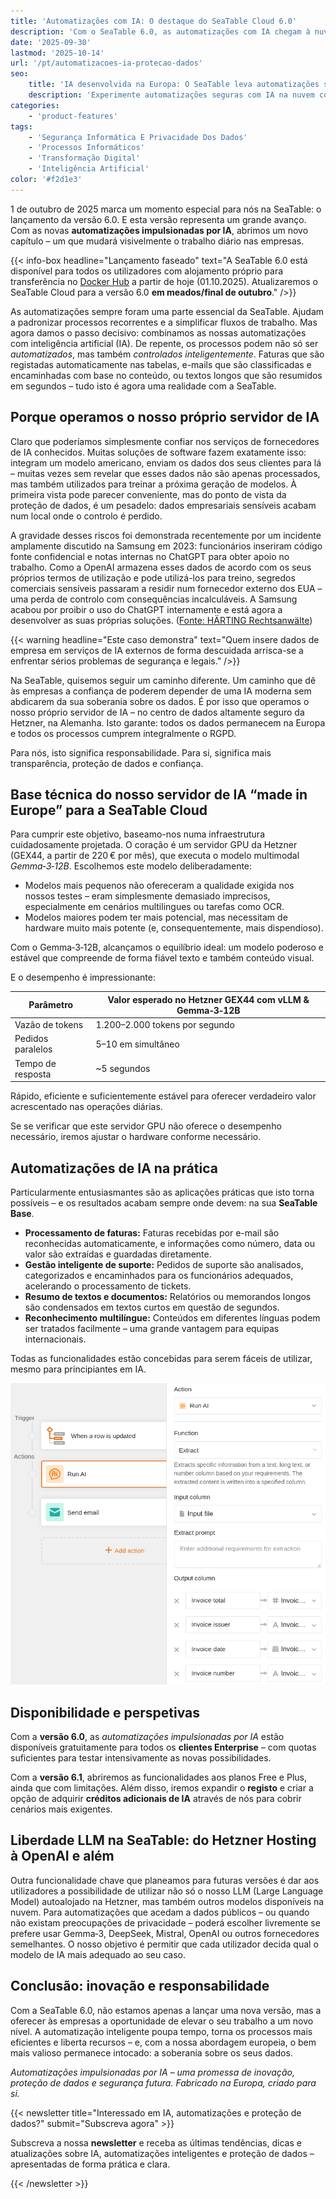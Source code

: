 ```yaml
---
title: 'Automatizações com IA: O destaque do SeaTable Cloud 6.0'
description: 'Com o SeaTable 6.0, as automatizações com IA chegam à nuvem. Beneficie de uma automação inteligente de processos, total conformidade com o RGPD e máxima soberania de dados graças ao nosso próprio servidor de IA na Alemanha.'
date: '2025-09-30'
lastmod: '2025-10-14'
url: '/pt/automatizacoes-ia-protecao-dados'
seo:
    title: 'IA desenvolvida na Europa: O SeaTable leva automatizações seguras com IA para a nuvem'
    description: 'Experimente automatizações seguras com IA na nuvem com o SeaTable 6.0. A nossa solução combina tecnologia de IA de ponta com a proteção de dados europeia – operada no nosso próprio servidor de IA na Alemanha.'
categories:
    - 'product-features'
tags:
    - 'Segurança Informática E Privacidade Dos Dados'
    - 'Processos Informáticos'
    - 'Transformação Digital'
    - 'Inteligência Artificial'
color: '#f2d1e3'
---
```


1 de outubro de 2025 marca um momento especial para nós na SeaTable: o lançamento da versão 6.0. E esta versão representa um grande avanço. Com as novas **automatizações impulsionadas por IA**, abrimos um novo capítulo – um que mudará visivelmente o trabalho diário nas empresas.

{{< info-box headline="Lançamento faseado" text="A SeaTable 6.0 está disponível para todos os utilizadores com alojamento próprio para transferência no [Docker Hub](https://hub.docker.com/r/seatable/seatable-enterprise) a partir de hoje (01.10.2025). Atualizaremos o SeaTable Cloud para a versão 6.0 **em meados/final de outubro**." />}}

As automatizações sempre foram uma parte essencial da SeaTable. Ajudam a padronizar processos recorrentes e a simplificar fluxos de trabalho. Mas agora damos o passo decisivo: combinamos as nossas automatizações com inteligência artificial (IA). De repente, os processos podem não só ser _automatizados_, mas também _controlados inteligentemente_. Faturas que são registadas automaticamente nas tabelas, e-mails que são classificadas e encaminhadas com base no conteúdo, ou textos longos que são resumidos em segundos – tudo isto é agora uma realidade com a SeaTable.

## Porque operamos o nosso próprio servidor de IA

Claro que poderíamos simplesmente confiar nos serviços de fornecedores de IA conhecidos. Muitas soluções de software fazem exatamente isso: integram um modelo americano, enviam os dados dos seus clientes para lá – muitas vezes sem revelar que esses dados não são apenas processados, mas também utilizados para treinar a próxima geração de modelos. À primeira vista pode parecer conveniente, mas do ponto de vista da proteção de dados, é um pesadelo: dados empresariais sensíveis acabam num local onde o controlo é perdido.

A gravidade desses riscos foi demonstrada recentemente por um incidente amplamente discutido na Samsung em 2023: funcionários inseriram código fonte confidencial e notas internas no ChatGPT para obter apoio no trabalho. Como a OpenAI armazena esses dados de acordo com os seus próprios termos de utilização e pode utilizá-los para treino, segredos comerciais sensíveis passaram a residir num fornecedor externo dos EUA – uma perda de controlo com consequências incalculáveis. A Samsung acabou por proibir o uso do ChatGPT internamente e está agora a desenvolver as suas próprias soluções. ([Fonte: HÄRTING Rechtsanwälte](https://haerting.de/wissen/samsungs-chatgpt-leak-ki-risiken-im-berufsalltag/))

{{< warning headline="Este caso demonstra" text="Quem insere dados de empresa em serviços de IA externos de forma descuidada arrisca-se a enfrentar sérios problemas de segurança e legais." />}}

Na SeaTable, quisemos seguir um caminho diferente. Um caminho que dê às empresas a confiança de poderem depender de uma IA moderna sem abdicarem da sua soberania sobre os dados. É por isso que operamos o nosso próprio servidor de IA – no centro de dados altamente seguro da Hetzner, na Alemanha. Isto garante: todos os dados permanecem na Europa e todos os processos cumprem integralmente o RGPD.

Para nós, isto significa responsabilidade. Para si, significa mais transparência, proteção de dados e confiança.

## Base técnica do nosso servidor de IA “made in Europe” para a SeaTable Cloud

Para cumprir este objetivo, baseamo-nos numa infraestrutura cuidadosamente projetada. O coração é um servidor GPU da Hetzner (GEX44, a partir de 220 € por mês), que executa o modelo multimodal _Gemma‑3‑12B_. Escolhemos este modelo deliberadamente:

- Modelos mais pequenos não ofereceram a qualidade exigida nos nossos testes – eram simplesmente demasiado imprecisos, especialmente em cenários multilingues ou tarefas como OCR.
- Modelos maiores podem ter mais potencial, mas necessitam de hardware muito mais potente (e, consequentemente, mais dispendioso).

Com o Gemma‑3‑12B, alcançamos o equilíbrio ideal: um modelo poderoso e estável que compreende de forma fiável texto e também conteúdo visual.

E o desempenho é impressionante:

| Parâmetro         | Valor esperado no Hetzner GEX44 com vLLM & Gemma‑3‑12B |
| ----------------- | ------------------------------------------------------ |
| Vazão de tokens   | 1.200–2.000 tokens por segundo                         |
| Pedidos paralelos | 5–10 em simultâneo                                     |
| Tempo de resposta | ~5 segundos                                            |

Rápido, eficiente e suficientemente estável para oferecer verdadeiro valor acrescentado nas operações diárias.

Se se verificar que este servidor GPU não oferece o desempenho necessário, iremos ajustar o hardware conforme necessário.

## Automatizações de IA na prática

Particularmente entusiasmantes são as aplicações práticas que isto torna possíveis – e os resultados acabam sempre onde devem: na sua **SeaTable Base**.

- **Processamento de faturas:** Faturas recebidas por e-mail são reconhecidas automaticamente, e informações como número, data ou valor são extraídas e guardadas diretamente.
- **Gestão inteligente de suporte:** Pedidos de suporte são analisados, categorizados e encaminhados para os funcionários adequados, acelerando o processamento de tickets.
- **Resumo de textos e documentos:** Relatórios ou memorandos longos são condensados em textos curtos em questão de segundos.
- **Reconhecimento multilíngue:** Conteúdos em diferentes línguas podem ser tratados facilmente – uma grande vantagem para equipas internacionais.

Todas as funcionalidades estão concebidas para serem fáceis de utilizar, mesmo para principiantes em IA.

![Assistente de automatização com automatizações por IA na SeaTable 6.0](ai-automations-in-seatable.png 'O novo assistente de automatização com automatizações por IA na SeaTable 6.0')

## Disponibilidade e perspetivas

Com a **versão 6.0**, as _automatizações impulsionadas por IA_ estão disponíveis gratuitamente para todos os **clientes Enterprise** – com quotas suficientes para testar intensivamente as novas possibilidades.

Com a **versão 6.1**, abriremos as funcionalidades aos planos Free e Plus, ainda que com limitações. Além disso, iremos expandir o **registo** e criar a opção de adquirir **créditos adicionais de IA** através de nós para cobrir cenários mais exigentes.

## Liberdade LLM na SeaTable: do Hetzner Hosting à OpenAI e além

Outra funcionalidade chave que planeamos para futuras versões é dar aos utilizadores a possibilidade de utilizar não só o nosso LLM (Large Language Model) autoalojado na Hetzner, mas também outros modelos disponíveis na nuvem. Para automatizações que acedam a dados públicos – ou quando não existam preocupações de privacidade – poderá escolher livremente se prefere usar Gemma‑3, DeepSeek, Mistral, OpenAI ou outros fornecedores semelhantes. O nosso objetivo é permitir que cada utilizador decida qual o modelo de IA mais adequado ao seu caso.

## Conclusão: inovação e responsabilidade

Com a SeaTable 6.0, não estamos apenas a lançar uma nova versão, mas a oferecer às empresas a oportunidade de elevar o seu trabalho a um novo nível. A automatização inteligente poupa tempo, torna os processos mais eficientes e liberta recursos – e, com a nossa abordagem europeia, o bem mais valioso permanece intocado: a soberania sobre os seus dados.

_Automatizações impulsionadas por IA – uma promessa de inovação, proteção de dados e segurança futura. Fabricado na Europa, criado para si._

{{< newsletter title="Interessado em IA, automatizações e proteção de dados?" submit="Subscreva agora" >}}

Subscreva a nossa **newsletter** e receba as últimas tendências, dicas e atualizações sobre IA, automatizações inteligentes e proteção de dados – apresentadas de forma prática e clara.

{{< /newsletter >}}
